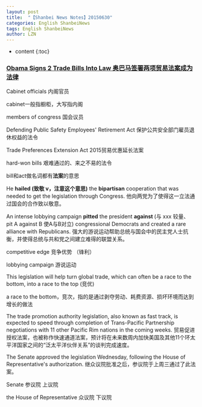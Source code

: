 ```yaml
---
layout: post
title:  "【Shanbei News Notes】20150630" 
categories: English ShanbeiNews
tags: English ShanbeiNews
author: LZN
---
```


* content
{:toc}

<h3><a href="http://www.shanbay.com/read/article/34129/">Obama Signs 2 Trade Bills Into Law 奥巴马签署两项贸易法案成为法律</a></h3>
Cabinet officials 内阁官员

cabinet一般指橱柜，大写指内阁

members of congress 国会议员

Defending Public Safety Employees' Retirement Act 保护公共安全部门雇员退休权益的法令

Trade Preferences Extension Act 2015贸易优惠延长法案

hard-won bills 艰难通过的、来之不易的法令

bill和act做名词都有<strong>法案</strong>的意思

He <strong>hailed (致敬 v，注意这个意思)</strong> the <strong>bipartisan</strong> cooperation that was needed to get the legislation through Congress. 他向两党为了使得这一立法通过国会的合作致以敬意。

An intense lobbying campaign <strong>pitted</strong> the president <strong>against </strong>(与 xxx 较量、 pit A against B 使A与B对立) congressional Democrats and created a rare alliance with Republicans. 强大的游说运动帮助总统与国会中的民主党人士抗衡，并使得总统与共和党之间建立难得的联盟关系。

competitive edge 竞争优势 （锋利）

lobbying campaign 游说运动

This legislation will help turn global trade, which can often be a race to the bottom, into a race to the top (竞优)

a race to the bottom，竞次，指的是通过剥夺劳动、耗费资源、损坏环境而达到增长的做法

The trade promotion authority legislation, also known as fast track, is expected to speed through completion of Trans-Pacific Partnership negotiations with 11 other Pacific Rim nations in the coming weeks. 贸易促进授权法案，也被称作快速通道法案，预计将在未来数周内加快美国及其他11个环太平洋国家之间的“泛太平洋伙伴关系”的谈判完成速度。

The Senate approved the legislation Wednesday, following the House of Representative's authorization. 继众议院批准之后，参议院于上周三通过了此法案。

Senate 参议院 上议院

the House of Representative 众议院 下议院

&nbsp;